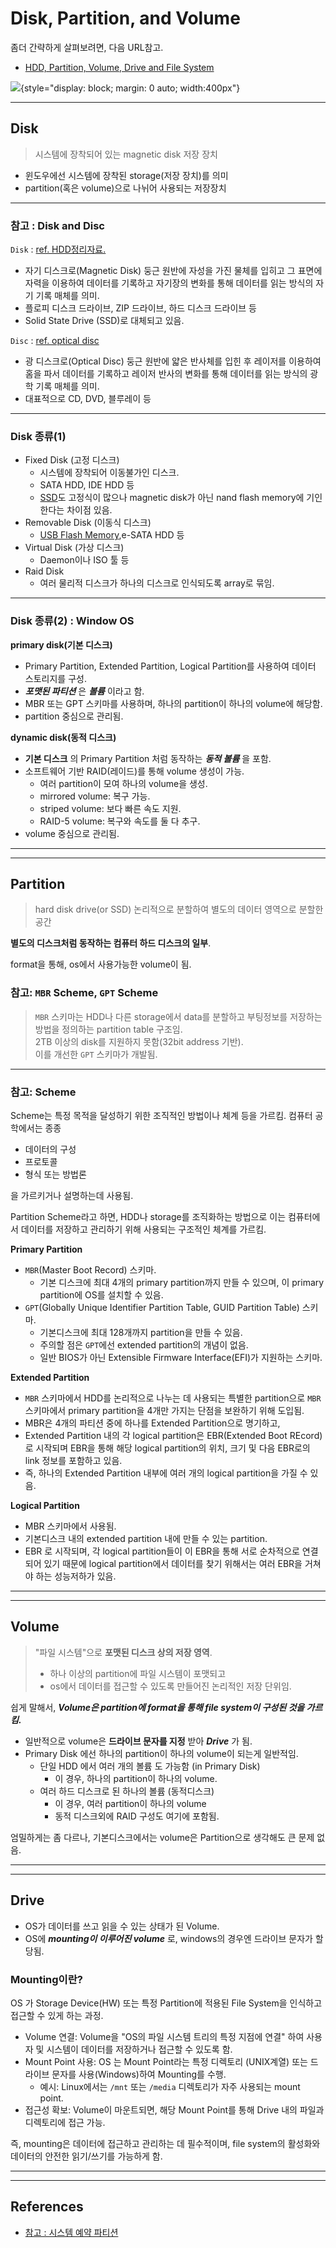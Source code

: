 # Disk, Partition, and Volume

좀더 간략하게 살펴보려면, 다음 URL참고.

* [HDD, Partition, Volume, Drive and File System](https://ds31x.tistory.com/262)

![](./disk_partition_volume.jpg){style="display: block; margin: 0 auto; width:400px"}

***

## Disk

> 시스템에 장착되어 있는 magnetic disk 저장 장치

- 윈도우에선 시스템에 장착된 storage(저장 장치)를 의미
- partition(혹은 volume)으로 나뉘어 사용되는 저장장치

***

### **참고** : Disk and Disc
    
`Disk` : [ref. HDD정리자료.](https://dsaint31.tistory.com/411)

- 자기 디스크로(Magnetic Disk) 둥근 원반에 자성을 가진 물체를 입히고 그 표면에 자력을 이용하여 데이터를 기록하고 자기장의 변화를 통해 데이터를 읽는 방식의 자기 기록 매체를 의미.
- 플로피 디스크 드라이브, ZIP 드라이브, 하드 디스크 드라이브 등
- Solid State Drive (SSD)로 대체되고 있음.

    
`Disc` : [ref. optical disc](https://dsaint31.tistory.com/445)

- 광 디스크로(Optical Disc) 둥근 원반에 얇은 반사체를 입힌 후 레이저를 이용하여 홈을 파서 데이터를 기록하고 레이저 반사의 변화를 통해 데이터를 읽는 방식의 광학 기록 매체를 의미.
- 대표적으로 CD, DVD, 블루레이 등

***

### Disk 종류(1)

- Fixed Disk (고정 디스크)
    - 시스템에 장착되어 이동불가인 디스크.
    - SATA HDD, IDE HDD 등
    - [SSD](https://dsaint31.tistory.com/413)도 고정식이 많으나 magnetic disk가 아닌 nand flash memory에 기인한다는 차이점 있음. 
- Removable Disk (이동식 디스크)
    - [USB Flash Memory](https://dsaint31.tistory.com/413),e-SATA HDD 등
- Virtual Disk (가상 디스크)
    - Daemon이나 ISO 툴 등
- Raid Disk
    - 여러 물리적 디스크가 하나의 디스크로 인식되도록 array로 묶임.

***

### Disk 종류(2) : Window OS
    
**primary disk(기본 디스크)**

- Primary Partition, Extended Partition, Logical Partition를 사용하여 데이터 스토리지를 구성.
- ***포맷된 파티션*** 은 ***볼륨*** 이라고 함.
- MBR 또는 GPT 스키마를 사용하며, 하나의 partition이 하나의 volume에 해당함.
- partition 중심으로 관리됨.

**dynamic disk(동적 디스크)**

- **기본 디스크** 의 Primary Partition 처럼 동작하는 ***동적 볼륨*** 을 포함.
- 소프트웨어 기반 RAID(레이드)를 통해 volume 생성이 가능.
    - 여러 partition이 모여 하나의 volume을 생성.
    - mirrored volume: 복구 가능.
    - striped volume: 보다 빠른 속도 지원.
    - RAID-5 volume: 복구와 속도를 둘 다 추구.
- volume 중심으로 관리됨.

***

***

## Partition 

> hard disk drive(or SSD)  논리적으로 분할하여 별도의 데이터 영역으로 분할한 공간

**별도의 디스크처럼 동작하는 컴퓨터 하드 디스크의 일부**.

format을 통해, os에서 사용가능한 volume이 됨.

### 참고: `MBR` Scheme, `GPT` Scheme

> `MBR` 스키마는 HDD나 다른 storage에서 data를 분할하고 부팅정보를 저장하는 방법을 정의하는 partition table 구조임.  
> 2TB 이상의 disk를 지원하지 못함(32bit address 기반).  
> 이를 개선한 `GPT` 스키마가 개발됨.

***

### 참고: Scheme

Scheme는 특정 목적을 달성하기 위한 조직적인 방법이나 체계 등을 가르킴. 컴퓨터 공학에서는 종종 

* 데이터의 구성
* 프로토콜
* 형식 또는 방법론

을 가르키거나 설명하는데 사용됨.

Partition Scheme라고 하면, HDD나 storage를 조직화하는 방법으로 이는 컴퓨터에서 데이터를 저장하고 관리하기 위해 사용되는 구조적인 체계를 가르킴.

**Primary Partition**

- `MBR`(Master Boot Record) 스키마.
    - 기본 디스크에 최대 4개의 primary partition까지 만들 수 있으며, 이 primary partition에 OS를 설치할 수 있음.
- `GPT`(Globally Unique Identifier Partition Table, GUID Partition Table) 스키마.
    - 기본디스크에 최대 128개까지 partition을 만들 수 있음.
    - 주의할 점은 `GPT`에선 extended partition의 개념이 없음.
    - 일반 BIOS가 아닌 Extensible Firmware Interface(EFI)가 지원하는 스키마.

**Extended Partition**

- `MBR` 스키마에서 HDD를 논리적으로 나누는 데 사용되는 특별한 partition으로 `MBR`스키마에서 primary partition을 4개만 가지는 단점을 보완하기 위해 도입됨.
- MBR은 4개의 파티션 중에 하나를 Extended Partition으로 명기하고, 
- Extended Partition 내의 각 logical partition은 EBR(Extended Boot REcord)로 시작되며 EBR을 통해 해당 logical partition의 위치, 크기 및 다음 EBR로의 link 정보를 포함하고 있음.
- 즉, 하나의 Extended Partition 내부에 여러 개의 logical partition을 가질 수 있음. 

**Logical Partition**

- MBR 스키마에서 사용됨.
- 기본디스크 내의 extended partition 내에 만들 수 있는 partition.
- EBR 로 시작되며, 각 logical partition들이 이 EBR을 통해 서로 순차적으로 연결되어 있기 때문에 logical partition에서 데이터를 찾기 위해서는 여러 EBR을 거쳐야 하는 성능저하가 있음.

***

***

## Volume

> "파일 시스템"으로 **포맷된 디스크 상의 저장 영역**.
> 
> * 하나 이상의 partition에 파일 시스템이 포맷되고 
> * os에서 데이터를 접근할 수 있도록 만들어진 논리적인 저장 단위임.

쉽게 말해서, ***Volume은 partition에 format을 통해 file system이 구성된 것을 가르킴.***

- 일반적으로 volume은 **드라이브 문자를 지정** 받아 ***Drive*** 가 됨.
- Primary Disk 에선 하나의 partition이 하나의 volume이 되는게 일반적임.
    - 단일 HDD 에서 여러 개의 볼륨 도 가능함 (in Primary Disk)
        - 이 경우, 하나의 partition이 하나의 volume.
    - 여러 하드 디스크로 된 하나의 볼륨 (동적디스크)
        - 이 경우, 여러 partition이 하나의 volume
        - 동적 디스크외에 RAID 구성도 여기에 포함됨.

엄밀하게는 좀 다르나, 기본디스크에서는 volume은 Partition으로 생각해도 큰 문제 없음.

***

***

## Drive

* OS가 데이터를 쓰고 읽을 수 있는 상태가 된 Volume.
* OS에 ***mounting이 이루어진 volume*** 로, windows의 경우엔 드라이브 문자가 할당됨.

### Mounting이란?

OS 가 Storage Device(HW) 또는 특정 Partition에 적용된 File System을 인식하고 접근할 수 있게 하는 과정.

* Volume 연결: Volume을 "OS의 파일 시스템 트리의 특정 지점에 연결" 하여 사용자 및 시스템이 데이터를 저장하거나 접근할 수 있도록 함.
* Mount Point 사용: OS 는 Mount Point라는 특정 디렉토리 (UNIX계열) 또는 드라이브 문자를 사용(Windows)하여 Mounting를 수행.
    * 예시: Linux에서는 `/mnt` 또는 `/media` 디렉토리가 자주 사용되는 mount point.
* 접근성 확보: Volume이 마운트되면, 해당 Mount Point를 통해 Drive 내의 파일과 디렉토리에 접근 가능.

즉, mounting은 데이터에 접근하고 관리하는 데 필수적이며, file system의 활성화와 데이터의 안전한 읽기/쓰기를 가능하게 함.


---

---

## References

* [참고 : 시스템 예약 파티션](https://www.notion.so/e22501de011f43ca88c418cdddbbe929)
